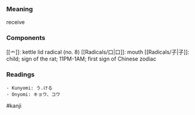 ### Meaning

receive

### Components

[[亠]]: kettle lid radical (no. 8) [[Radicals/口|口]]: mouth [[Radicals/子|子]]: child; sign of the rat; 11PM-1AM; first sign of Chinese zodiac

### Readings

```
- Kunyomi: う.ける
- Onyomi: キョウ、コウ
```

#kanji